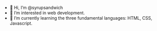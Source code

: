 - 👋 Hi, I’m @syrupsandwich
- 👀 I’m interested in web development.
- 🌱 I’m currently learning the three fundamental languages: HTML, CSS, Javascript.
<!---
- 💞️ I’m looking to collaborate on ...
- 📫 How to reach me ...

syrupsandwich/syrupsandwich is a ✨ special ✨ repository because its `README.md` (this file) appears on your GitHub profile.
You can click the Preview link to take a look at your changes.
--->
